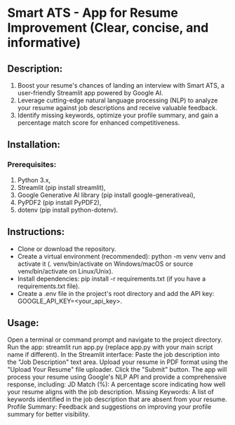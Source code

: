 #  Smart ATS -  App for Resume Improvement (Clear, concise, and informative)


## Description:

1. Boost your resume's chances of landing an interview with Smart ATS, a user-friendly Streamlit app powered by Google AI.
2. Leverage cutting-edge natural language processing (NLP) to analyze your resume against job descriptions and receive valuable feedback.
3. Identify missing keywords, optimize your profile summary, and gain a percentage match score for enhanced competitiveness.


## Installation:

### Prerequisites:
1. Python 3.x, 
2. Streamlit (pip install streamlit),
3.  Google Generative AI library (pip install google-generativeai),
4.  PyPDF2 (pip install PyPDF2), 
5.  dotenv (pip install python-dotenv).


## Instructions:
- Clone or download the repository.
- Create a virtual environment (recommended): python -m venv venv and activate it (. venv/bin/activate on Windows/macOS or source venv/bin/activate on Linux/Unix).
- Install dependencies: pip install -r requirements.txt (if you have a requirements.txt file).
- Create a .env file in the project's root directory and add the API key: GOOGLE_API_KEY=<your_api_key>.

## Usage:

Open a terminal or command prompt and navigate to the project directory.
Run the app: streamlit run app.py (replace app.py with your main script name if different).
In the Streamlit interface:
Paste the job description into the "Job Description" text area.
Upload your resume in PDF format using the "Upload Your Resume" file uploader.
Click the "Submit" button.
The app will process your resume using Google's NLP API and provide a comprehensive response, including:
JD Match (%): A percentage score indicating how well your resume aligns with the job description.
Missing Keywords: A list of keywords identified in the job description that are absent from your resume.
Profile Summary: Feedback and suggestions on improving your profile summary for better visibility.